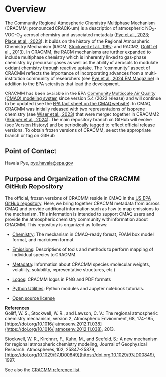# Overview

The Community Regional Atmospheric Chemistry Multiphase Mechanism (CRACMM; pronounced CRACK-um) is a description of atmospheric NO<sub>X</sub>-VOC-O<sub>3</sub>-aerosol chemistry and associated metadata ([Pye et al., 2023](https://doi.org/10.5194/acp-23-5043-2023); [Place et al., 2023](https://doi.org/10.5194/acp-23-9173-2023)). It builds on the history of the Regional Atmospheric Chemistry Mechanism (RACM, [Stockwell et al., 1997](https://doi.org/10.1029/97JD00849); and RACM2, [Goliff et al., 2013](https://doi.org/10.1016/j.atmosenv.2012.11.038)). In CRACMM, the RACM mechanisms are further expanded to include multiphase chemistry which is inherently linked to gas-phase chemistry by precursor gases as well as the ability of aerosols to modulate oxidant chemistry through reactive uptake. The “community” aspect of CRACMM reflects the importance of incorporating advances from a multi-institution community of researchers (see [Pye et al., 2024 EM Magazine](https://www.epa.gov/system/files/documents/2024-05/cmaq_pye_em-magazine_original_508-compliant.pdf)) in addition to the EPA scientists that lead the development. 

CRACMM has been available in the EPA [Community Multiscale Air Quality (CMAQ) modeling system](https://github.com/USEPA/CMAQ) since version 5.4 (2022 release) and will continue to be updated (see the [EPA fact sheet on the CMAQ website](https://www.epa.gov/cmaq/cracmm)). In CMAQ, CRACMM was initially released with two representations of isoprene chemistry (see [Wiser et al., 2023](https://doi.org/10.5194/gmd-16-1801-2023)) that were merged together in CRACMM2 ([Skipper et al., 2024](https://doi.org/10.5194/acp-24-12903-2024)). The main repository branch on GitHub will evolve (see [Version History](additional_info.md#version-history)) and be periodically tagged to reflect official release versions. To obtain frozen versions of CRACMM, select the appropriate branch or tag on GitHub. 

## Point of Contact
Havala Pye, pye.havala@epa.gov

## Purpose and Organization of the CRACMM GitHub Repository

The official, frozen versions of CRACMM reside in CMAQ in the [US EPA GitHub repository](https://github.com/USEPA/CMAQ). Here, we bring together CRACMM metadata from across CMAQ and provide additional information such as how to map emissions to the mechanism. This information is intended to support CMAQ users and provide the atmospheric chemistry community with information about CRACMM. This repository is organized as follows:
* [Chemistry](chemistry/README.md): The mechanism in CMAQ-ready format, F0AM box model format, and markdown format
* [Emissions](emissions/README.md): Descriptions of tools and methods to perform mapping of individual species to CRACMM.
* [Metadata](metadata/README.md): Information about CRACMM species (molecular weights, volatility, solubility, representative structures, etc.)
* [Logos](logos/logos.md): CRACMM logos in PNG and PDF formats
* [Python Utilities](utilities/README.md): Python modules and Jupyter notebook tutorials.

* [Open source license](license.md)

**References**  
Goliff, W. S., Stockwell, W. R., and Lawson, C. V.: The regional atmospheric chemistry mechanism, version 2, Atmospheric Environment, 68, 174-185, [https://doi.org/10.1016/j.atmosenv.2012.11.038](https://doi.org/10.1016/j.atmosenv.2012.11.038), 2013.

Stockwell, W. R., Kirchner, F., Kuhn, M., and Seefeld, S.: A new mechanism for regional atmospheric chemistry modeling, Journal of Geophysical Research: Atmospheres, 102, 25847-25879, [https://doi.org/10.1029/97JD00849](https://doi.org/10.1029/97JD00849), 1997.


See also the [CRACMM reference list](additional_info.md#references).























































